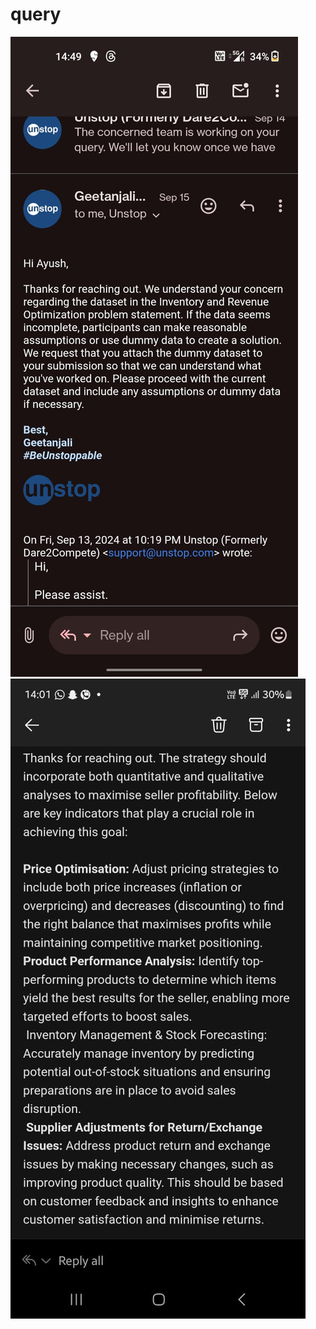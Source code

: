 # query 
![alt text](<WhatsApp Image 2024-09-24 at 14.49.59_c8c5393b.jpg>)
![alt text](<WhatsApp Image 2024-09-23 at 11.24.17_f3163944.jpg>)